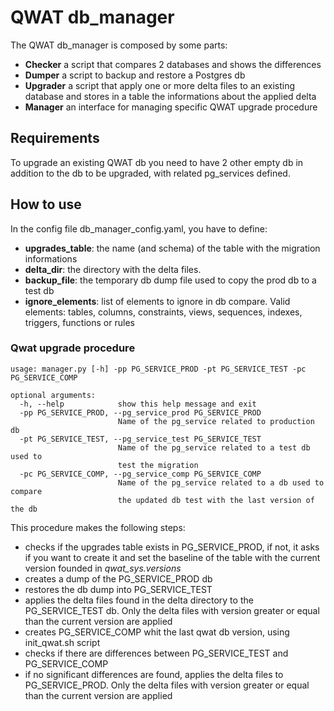 # QWAT db_manager

The QWAT db_manager is composed by some parts:

- **Checker** a script that compares 2 databases and shows the differences
- **Dumper** a script to backup and restore a Postgres db
- **Upgrader** a script that apply one or more delta files to an existing database 
and stores in a table the informations about the applied delta
- **Manager** an interface for managing specific QWAT upgrade procedure

## Requirements
To upgrade an existing QWAT db you need to have 2 other empty db in addition to the db to be 
upgraded, with related pg_services defined.  
                             
## How to use
In the config file db_manager_config.yaml, you have to define:
- **upgrades_table**: the name (and schema) of the table with the migration informations 
- **delta_dir**: the directory with the delta files.
- **backup_file**: the temporary db dump file used to copy the prod db to a test db
- **ignore_elements**: list of elements to ignore in db compare. Valid elements: tables, columns, 
constraints, views, sequences, indexes, triggers, functions or rules
 
### Qwat upgrade procedure

```
usage: manager.py [-h] -pp PG_SERVICE_PROD -pt PG_SERVICE_TEST -pc PG_SERVICE_COMP
    
optional arguments:
  -h, --help            show this help message and exit
  -pp PG_SERVICE_PROD, --pg_service_prod PG_SERVICE_PROD
                        Name of the pg_service related to production db
  -pt PG_SERVICE_TEST, --pg_service_test PG_SERVICE_TEST
                        Name of the pg_service related to a test db used to
                        test the migration
  -pc PG_SERVICE_COMP, --pg_service_comp PG_SERVICE_COMP
                        Name of the pg_service related to a db used to compare
                        the updated db test with the last version of the db
```

This procedure makes the following steps:
- checks if the upgrades table exists in PG_SERVICE_PROD, if not, it asks if you want to create it
and set the baseline of the table with the current version founded in *qwat_sys.versions*
- creates a dump of the PG_SERVICE_PROD db
- restores the db dump into PG_SERVICE_TEST
- applies the delta files found in the delta directory to the PG_SERVICE_TEST db. Only the delta 
files with version greater or equal than the current version are applied
- creates PG_SERVICE_COMP whit the last qwat db version, using init_qwat.sh script
- checks if there are differences between PG_SERVICE_TEST and PG_SERVICE_COMP
- if no significant differences are found, applies the delta files to PG_SERVICE_PROD. Only the delta 
files with version greater or equal than the current version are applied